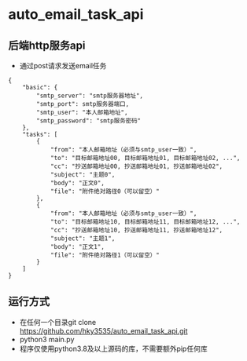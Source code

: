 # auto_email_task_api

## 后端http服务api
* 通过post请求发送email任务
```
{
    "basic": {
        "smtp_server": "smtp服务器地址",
        "smtp_port": smtp服务器端口,
        "smtp_user": "本人邮箱地址",
        "smtp_password": "smtp服务密码"
    },
    "tasks": [
        {
            "from": "本人邮箱地址（必须与smtp_user一致）",
            "to": "目标邮箱地址00, 目标邮箱地址01, 目标邮箱地址02, ...",
            "cc": "抄送邮箱地址00, 抄送邮箱地址01, 抄送邮箱地址02",
            "subject": "主题0",
            "body": "正文0",
            "file": "附件绝对路径0（可以留空）"
        }, 
        {
            "from": "本人邮箱地址（必须与smtp_user一致）",
            "to": "目标邮箱地址10, 目标邮箱地址11, 目标邮箱地址12, ...",
            "cc": "抄送邮箱地址10, 抄送邮箱地址11, 抄送邮箱地址12",
            "subject": "主题1",
            "body": "正文1",
            "file": "附件绝对路径1（可以留空）"
        }
    ]
}
```
## 运行方式
* 在任何一个目录git clone https://github.com/hky3535/auto_email_task_api.git
* python3 main.py
* 程序仅使用python3.8及以上源码的库，不需要额外pip任何库